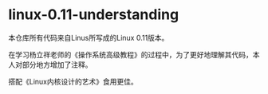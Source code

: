# linux-0.11-understanding

本仓库所有代码来自Linus所写成的Linux 0.11版本。

在学习杨立祥老师的《操作系统高级教程》的过程中，为了更好地理解其代码，本人对部分地方增加了注释。

搭配《Linux内核设计的艺术》食用更佳。
